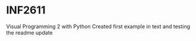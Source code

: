 # INF2611
Visual Programming 2 with Python
Created first example in text and testing the readme update
